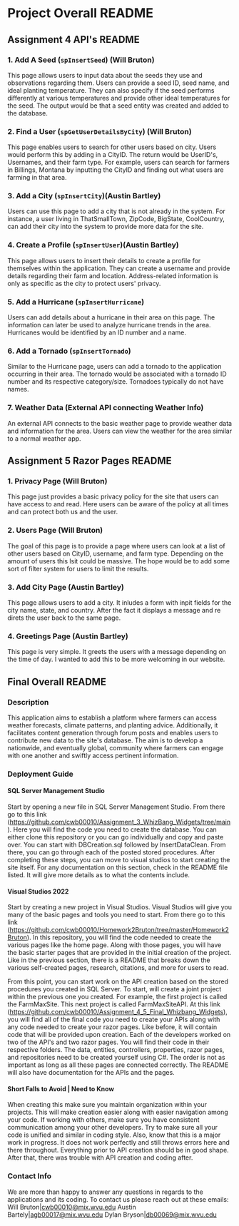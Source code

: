 # Project Overall README

## Assignment 4 API's README

### 1. Add A Seed (`spInsertSeed`) (Will Bruton)

This page allows users to input data about the seeds they use and observations regarding them. Users can provide a seed ID, seed name, and ideal planting temperature. They can also specify if the seed performs differently at various temperatures and provide other ideal temperatures for the seed. The output would be that a seed entity was created and added to the database. 

### 2. Find a User (`spGetUserDetailsByCity`) (Will Bruton)

This page enables users to search for other users based on city. Users would perform this by adding in a CityID. The return would be UserID's, Usernames, and their farm type. For example, users can search for farmers in Billings, Montana by inputting the CityID and finding out what users are farming in that area.

### 3. Add a City (`spInsertCity`)(Austin Bartley)

Users can use this page to add a city that is not already in the system. For instance, a user living in ThatSmallTown, ZipCode, BigState, CoolCountry, can add their city into the system to provide more data for the site.

### 4. Create a Profile (`spInsertUser`)(Austin Bartley)

This page allows users to insert their details to create a profile for themselves within the application. They can create a username and provide details regarding their farm and location. Address-related information is only as specific as the city to protect users' privacy.

### 5. Add a Hurricane (`spInsertHurricane`)

Users can add details about a hurricane in their area on this page. The information can later be used to analyze hurricane trends in the area. Hurricanes would be identified by an ID number and a name.

### 6. Add a Tornado (`spInsertTornado`)

Similar to the Hurricane page, users can add a tornado to the application occurring in their area. The tornado would be associated with a tornado ID number and its respective category/size. Tornadoes typically do not have names.

### 7. Weather Data (External API connecting Weather Info)

An external API connects to the basic weather page to provide weather data and information for the area. Users can view the weather for the area similar to a normal weather app.

## Assignment 5 Razor Pages README

### 1. Privacy Page (Will Bruton)

This page just provides a basic privacy policy for the site that users can have access to and read. Here users can be aware of the policy at all times and can protect both us and the user. 


### 2. Users Page (Will Bruton)

The goal of this page is to provide a page where users can look at a list of other users based on CityID, username, and farm type. Depending on the amount of users this lsit could be massive. The hope would be to add some sort of filter system for users to limit the results.


### 3. Add City Page (Austin Bartley)

This page allows users to add a city. It inludes a form with inpit fields for the city name, state, and country. After the fact it displays a message and re direts the user back to the same page.


### 4. Greetings Page (Austin Bartley)

This page is very simple. It greets the users with a message depending on the time of day. I wanted to add this to be more welcoming in our website.



## Final Overall README

### Description

This application aims to establish a platform where farmers can access weather forecasts, climate patterns, and planting advice. Additionally, it facilitates content generation through forum posts and enables users to contribute new data to the site's database. The aim is to develop a nationwide, and eventually global, community where farmers can engage with one another and swiftly access pertinent information.

### Deployment Guide

#### SQL Server Management Studio

Start by opening a new file in SQL Server Management Studio. From there go to this link (https://github.com/cwb00010/Assignment_3_WhizBang_Widgets/tree/main). Here you will find the code you need to create the database. You can either clone this repository or you can go individually and copy and paste over. You can start with DBCreation.sql followed by InsertDataClean. From there, you can go through each of the posted stored procedures. After completing these steps, you can move to visual studios to start creating the site itself. For any documentation on this section, check in the README file listed. It will give more details as to what the contents include.

#### Visual Studios 2022

Start by creating a new project in Visual Studios. Visual Studios will give you many of the basic pages and tools you need to start. From there go to this link (https://github.com/cwb00010/Homework2Bruton/tree/master/Homework2Bruton). In this repository, you will find the code needed to create the various pages like the home page. Along with those pages, you will have the basic starter pages that are provided in the initial creation of the project. Like in the previous section, there is a README that breaks down the various self-created pages, research, citations, and more for users to read. 

From this point, you can start work on the API creation based on the stored procedures you created in SQL Server. To start, will create a joint project within the previous one you created. For example, the first project is called the FarmMaxSite. This next project is called FarmMaxSiteAPI. At this link (https://github.com/cwb00010/Assignment_4_5_Final_Whizbang_Widgets), you will find all of the final code you need to create your APIs along with any code needed to create your razor pages. Like before, it will contain code that will be provided upon creation.  Each of the developers worked on two of the API's and two razor pages. You will find their code in their respective folders. The data, entities, controllers, properties, razor pages, and repositories need to be created yourself using C#. The order is not as important as long as all these pages are connected correctly. The README will also have documentation for the APIs and the pages. 

#### Short Falls to Avoid | Need to Know

When creating this make sure you maintain organization within your projects. This will make creation easier along with easier navigation among your code. If working with others, make sure you have consistent communication among your other developers. Try to make sure all your code is unified and similar in coding style. Also, know that this is a major work in progress. It does not work perfectly and still throws errors here and there throughout. Everything prior to API creation should be in good shape. After that, there was trouble with API creation and coding after. 

### Contact Info

We are more than happy to answer any questions in regards to the applications and its coding. 
To contact us please reach out at these emails:
Will Bruton|cwb00010@mix.wvu.edu
Austin Bartely|agb00017@mix.wvu.edu
Dylan Bryson|db00069@mix.wvu.edu
